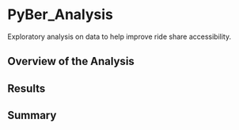 # PyBer_Analysis
Exploratory analysis on data to help improve ride share accessibility.
## Overview of the Analysis

## Results

## Summary
